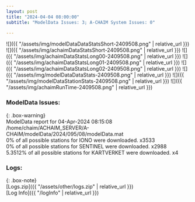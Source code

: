 ```yaml
---
layout: post
title: "2024-04-04 08:00:00"
subtitle: "ModelData Issues: 3; A-CHAIM System Issues: 0"

---
```


![]({{ "/assets/img/modelDataDataStatsShort-2409508.png" | relative_url }})
![]({{ "/assets/img/achaimDataStatsShort-2409508.png" | relative_url }})
![]({{ "/assets/img/achaimDataStatsLong00-2409508.png" | relative_url }})
![]({{ "/assets/img/achaimDataStatsLong01-2409508.png" | relative_url }})
![]({{ "/assets/img/achaimDataStatsLong02-2409508.png" | relative_url }})
![]({{ "/assets/img/modelDataDataStats-2409508.png" | relative_url }})
![]({{ "/assets/img/modelDataStationStats-2409508.png" | relative_url }})
![]({{ "/assets/img/achaimRunTime-2409508.png" | relative_url }})


### ModelData Issues:  
  
{: .box-warning}  
 ModelData report for 04-Apr-2024 08:15:08   
 /home/chaim/ACHAIM_SERVER/A-CHAIM/modelData/2024/095/08/modelData.mat   
 0% of all possible stations for IONO were downloaded. x3533   
 0% of all possible stations for SENTINEL were downloaded. x2988   
 5.3512% of all possible stations for KARTVERKET were downloaded. x4   
  


### Logs:  
  
{: .box-note}  
[Logs.zip]({{ "/assets/other/logs.zip" | relative_url }})  
[Log Info]({{ "/logInfo" | relative_url }})  
